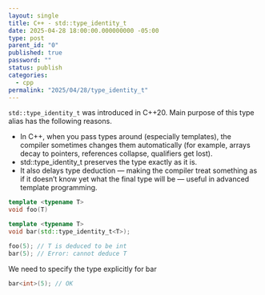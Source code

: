 ```yaml
---
layout: single
title: C++ - std::type_identity_t
date: 2025-04-28 18:00:00.000000000 -05:00
type: post
parent_id: "0"
published: true
password: ""
status: publish
categories:
  - cpp
permalink: "2025/04/28/type_identity_t"
---
```


`std::type_identity_t` was introduced in C++20. Main purpose of this type alias has the following reasons.

- In C++, when you pass types around (especially templates), the compiler sometimes changes them automatically (for example, arrays decay to pointers, references collapse, qualifiers get lost).
- std::type_identity_t preserves the type exactly as it is.
- It also delays type deduction — making the compiler treat something as if it doesn’t know yet what the final type will be — useful in advanced template programming.

```cpp
template <typename T>
void foo(T)

template <typename T>
void bar(std::type_identity_t<T>);

foo(5); // T is deduced to be int
bar(5); // Error: cannot deduce T
```

We need to specify the type explicitly for bar
```cpp
bar<int>(5); // OK
```
